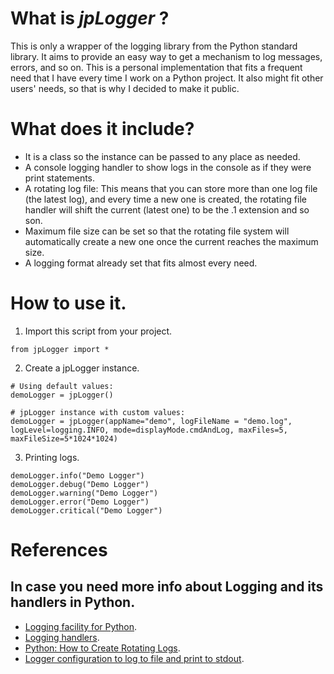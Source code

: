 # What is _jpLogger_ ?
This is only a wrapper of the logging library from the Python standard library. It aims to provide an easy way to get a mechanism to log messages, errors, and so on. 
This is a personal implementation that fits a frequent need that I have every time I work on a Python project. It also might fit other users' needs, so that is why I decided to make it public.

# What does it include?
* It is a class so the instance can be passed to any place as needed. 
* A console logging handler to show logs in the console as if they were print statements.
* A rotating log file: This means that you can store more than one log file (the latest log), and every time a new one is created, the rotating file handler will shift the current (latest one) to be the .1 extension and so son. 
* Maximum file size can be set so that the rotating file system will automatically create a new one once the current reaches the maximum size.
* A logging format already set that fits almost every need.

# How to use it.
1. Import this script from your project.
```
from jpLogger import *
```
2. Create a jpLogger instance.
```
# Using default values:
demoLogger = jpLogger()

# jpLogger instance with custom values:
demoLogger = jpLogger(appName="demo", logFileName = "demo.log", logLevel=logging.INFO, mode=displayMode.cmdAndLog, maxFiles=5, maxFileSize=5*1024*1024)
```
3. Printing logs.
```
demoLogger.info("Demo Logger")
demoLogger.debug("Demo Logger")
demoLogger.warning("Demo Logger")
demoLogger.error("Demo Logger")
demoLogger.critical("Demo Logger")
```

# References
## In case you need more info about Logging and its handlers in Python.
* [Logging facility for Python](https://docs.python.org/3/library/logging.html).
* [Logging handlers](https://docs.python.org/3/library/logging.handlers.html?highlight=rotating#logging.handlers.RotatingFileHandler).
* [Python: How to Create Rotating Logs](https://www.blog.pythonlibrary.org/2014/02/11/python-how-to-create-rotating-logs/).
* [Logger configuration to log to file and print to stdout](https://stackoverflow.com/questions/13733552/logger-configuration-to-log-to-file-and-print-to-stdout).
